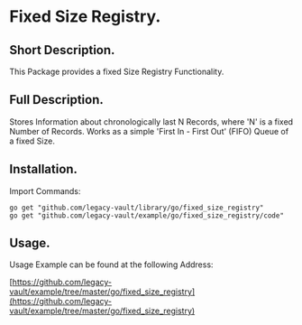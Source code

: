 # Fixed Size Registry.


## Short Description.

This Package provides a fixed Size Registry Functionality.

## Full Description.

Stores Information about chronologically last N Records,
where 'N' is a fixed Number of Records.
Works as a simple 'First In - First Out' (FIFO) Queue of a fixed Size.

## Installation.

Import Commands:
```
go get "github.com/legacy-vault/library/go/fixed_size_registry"
go get "github.com/legacy-vault/example/go/fixed_size_registry/code"
```

## Usage.

Usage Example can be found at the following Address:

[https://github.com/legacy-vault/example/tree/master/go/fixed_size_registry](https://github.com/legacy-vault/example/tree/master/go/fixed_size_registry)
